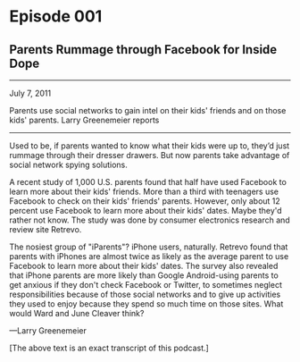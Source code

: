 # Episode 001

## Parents Rummage through Facebook for Inside Dope

---

July 7, 2011

Parents use social networks to gain intel on their kids' friends and on those kids' parents. Larry Greenemeier reports

---

Used to be, if parents wanted to know what their kids were up to, they’d just rummage through their dresser drawers. But now parents take advantage of social network spying solutions.

A recent study of 1,000 U.S. parents found that half have used Facebook to learn more about their kids' friends. More than a third with teenagers use Facebook to check on their kids' friends' parents. However, only about 12 percent use Facebook to learn more about their kids' dates. Maybe they'd rather not know. The study was done by consumer electronics research and review site Retrevo.

The nosiest group of "iParents"? iPhone users, naturally. Retrevo found that parents with iPhones are almost twice as likely as the average parent to use Facebook to learn more about their kids' dates. The survey also revealed that iPhone parents are more likely than Google Android-using parents to get anxious if they don't check Facebook or Twitter, to sometimes neglect responsibilities because of those social networks and to give up activities they used to enjoy because they spend so much time on those sites. What would Ward and June Cleaver think?

—Larry Greenemeier

[The above text is an exact transcript of this podcast.]

